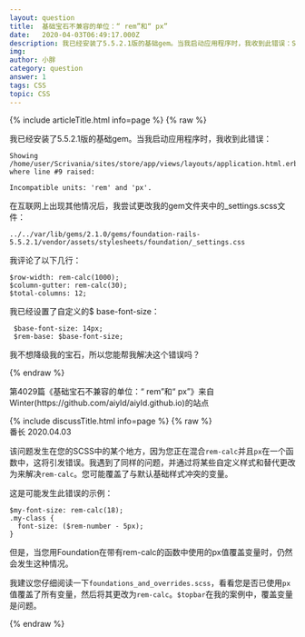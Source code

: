 ```yaml
---
layout: question
title:  基础宝石不兼容的单位：“ rem”和“ px”
date:   2020-04-03T06:49:17.000Z
description: 我已经安装了5.5.2.1版的基础gem。当我启动应用程序时，我收到此错误：Showing /home/user/Scrivania/sites/st...
img: 
author: 小胖
category: question
answer: 1
tags: CSS
topic: CSS
---
```

<div class="article-root">
  <div class="article">
    {% include articleTitle.html info=page %}
    {% raw %}
    <div class="article-content"><p><font style="vertical-align: inherit;"><font style="vertical-align: inherit;">我已经安装了5.5.2.1版的基础gem。</font><font style="vertical-align: inherit;">当我启动应用程序时，我收到此错误：</font></font></p>

<pre><code>Showing /home/user/Scrivania/sites/store/app/views/layouts/application.html.erb where line #9 raised:<font></font>
<font></font>
Incompatible units: 'rem' and 'px'.<font></font>
</code></pre>

<p><font style="vertical-align: inherit;"><font style="vertical-align: inherit;">在互联网上出现其他情况后，我尝试更改我的gem文件夹中的_settings.scss文件：</font></font></p>

<pre><code>../../var/lib/gems/2.1.0/gems/foundation-rails-5.5.2.1/vendor/assets/stylesheets/foundation/_settings.css
</code></pre>

<p><font style="vertical-align: inherit;"><font style="vertical-align: inherit;">我评论了以下几行：</font></font></p>

<pre><code>$row-width: rem-calc(1000);<font></font>
$column-gutter: rem-calc(30);<font></font>
$total-columns: 12;<font></font>
</code></pre>

<p><font style="vertical-align: inherit;"><font style="vertical-align: inherit;">我已经设置了自定义的$ base-font-size：</font></font></p>

<pre><code> $base-font-size: 14px;<font></font>
 $rem-base: $base-font-size;<font></font>
</code></pre>

<p><font style="vertical-align: inherit;"><font style="vertical-align: inherit;">我不想降级我的宝石，所以您能帮我解决这个错误吗？</font></font></p></div>
    {% endraw %}
  </div>
  <p class="winter_mark">第4029篇《基础宝石不兼容的单位：“ rem”和“ px”》来自Winter(https://github.com/aiyld/aiyld.github.io)的站点</p>
  <div class="discuss-wrapper">
    {% include discussTitle.html info=page %}
    {% raw %}
    <div class="discuss-list">
    <div class="discuss-item">
        <div class="discuss-parent">
          <div class="discuss-meta">
            <span class="discuss-user">番长</span>
            <span class="discuss-time">2020.04.03</span>
          </div>
          <div class="discuss-comment"><p><font style="vertical-align: inherit;"><font style="vertical-align: inherit;">该问题发生在您的SCSS中的某个地方，因为您正在混合</font></font><code>rem-calc</code><font style="vertical-align: inherit;"><font style="vertical-align: inherit;">并且</font></font><code>px</code><font style="vertical-align: inherit;"><font style="vertical-align: inherit;">在一个函数中，这将引发错误。</font><font style="vertical-align: inherit;">我遇到了同样的问题，并通过将某些自定义样式和替代更改为来解决</font></font><code>rem-calc</code><font style="vertical-align: inherit;"><font style="vertical-align: inherit;">。</font><font style="vertical-align: inherit;">您可能覆盖了与默认基础样式冲突的变量。</font></font></p>

<p><font style="vertical-align: inherit;"><font style="vertical-align: inherit;">这是可能发生此错误的示例： </font></font></p>

<pre><code>$my-font-size: rem-calc(18);<font></font>
.my-class { <font></font>
  font-size: ($rem-number - 5px); <font></font>
}<font></font>
</code></pre>

<p><font style="vertical-align: inherit;"><font style="vertical-align: inherit;">但是，当您用Foundation在带有rem-calc的函数中使用的px值覆盖变量时，仍然会发生这种情况。 </font></font></p>

<p><font style="vertical-align: inherit;"><font style="vertical-align: inherit;">我建议您仔细阅读一下</font></font><code>foundations_and_overrides.scss</code><font style="vertical-align: inherit;"><font style="vertical-align: inherit;">，看看您是否已使用</font></font><code>px</code><font style="vertical-align: inherit;"><font style="vertical-align: inherit;">值</font><font style="vertical-align: inherit;">覆盖了所有变量</font><font style="vertical-align: inherit;">，然后将其更改为</font></font><code>rem-calc</code><font style="vertical-align: inherit;"><font style="vertical-align: inherit;">。</font></font><code>$topbar</code><font style="vertical-align: inherit;"><font style="vertical-align: inherit;">在我的案例中，</font><font style="vertical-align: inherit;">覆盖</font><font style="vertical-align: inherit;">变量是问题。</font></font></p></div>
        </div></div>
    </div>
    {% endraw %}
  </div>
<div>
